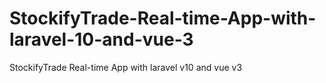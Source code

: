 # StockifyTrade-Real-time-App-with-laravel-10-and-vue-3
StockifyTrade Real-time App with laravel v10 and vue v3
